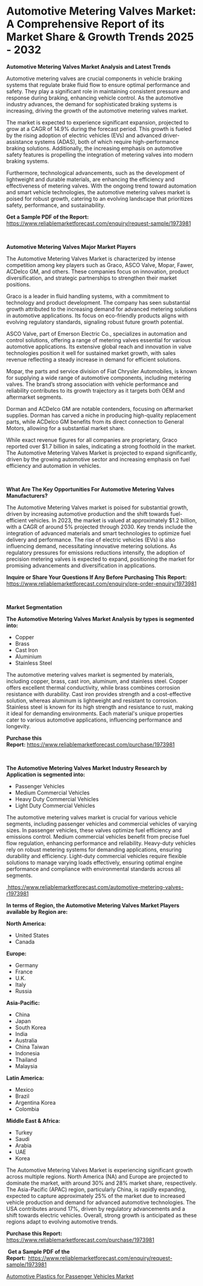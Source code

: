 <p><h1>Automotive Metering Valves Market: A Comprehensive Report of its Market Share & Growth Trends 2025 - 2032</h1></p><p><strong>Automotive Metering Valves Market Analysis and Latest Trends</strong></p>
<p><p>Automotive metering valves are crucial components in vehicle braking systems that regulate brake fluid flow to ensure optimal performance and safety. They play a significant role in maintaining consistent pressure and response during braking, enhancing vehicle control. As the automotive industry advances, the demand for sophisticated braking systems is increasing, driving the growth of the automotive metering valves market.</p><p>The market is expected to experience significant expansion, projected to grow at a CAGR of 14.9% during the forecast period. This growth is fueled by the rising adoption of electric vehicles (EVs) and advanced driver-assistance systems (ADAS), both of which require high-performance braking solutions. Additionally, the increasing emphasis on automotive safety features is propelling the integration of metering valves into modern braking systems.</p><p>Furthermore, technological advancements, such as the development of lightweight and durable materials, are enhancing the efficiency and effectiveness of metering valves. With the ongoing trend toward automation and smart vehicle technologies, the automotive metering valves market is poised for robust growth, catering to an evolving landscape that prioritizes safety, performance, and sustainability.</p></p>
<p><strong>Get a Sample PDF of the Report:&nbsp;</strong> <a href="https://www.reliablemarketforecast.com/enquiry/request-sample/1973981?utm_campaign=3178&utm_medium=2&utm_source=Github&utm_content=ia&utm_term=31032025&utm_id=automotive-metering-valves">https://www.reliablemarketforecast.com/enquiry/request-sample/1973981</a></p>
<p>&nbsp;</p>
<p><strong>Automotive Metering Valves Major Market Players</strong></p>
<p><p>The Automotive Metering Valves Market is characterized by intense competition among key players such as Graco, ASCO Valve, Mopar, Fawer, ACDelco GM, and others. These companies focus on innovation, product diversification, and strategic partnerships to strengthen their market positions.</p><p>Graco is a leader in fluid handling systems, with a commitment to technology and product development. The company has seen substantial growth attributed to the increasing demand for advanced metering solutions in automotive applications. Its focus on eco-friendly products aligns with evolving regulatory standards, signaling robust future growth potential.</p><p>ASCO Valve, part of Emerson Electric Co., specializes in automation and control solutions, offering a range of metering valves essential for various automotive applications. Its extensive global reach and innovation in valve technologies position it well for sustained market growth, with sales revenue reflecting a steady increase in demand for efficient solutions.</p><p>Mopar, the parts and service division of Fiat Chrysler Automobiles, is known for supplying a wide range of automotive components, including metering valves. The brand’s strong association with vehicle performance and reliability contributes to its growth trajectory as it targets both OEM and aftermarket segments.</p><p>Dorman and ACDelco GM are notable contenders, focusing on aftermarket supplies. Dorman has carved a niche in producing high-quality replacement parts, while ACDelco GM benefits from its direct connection to General Motors, allowing for a substantial market share.</p><p>While exact revenue figures for all companies are proprietary, Graco reported over $1.7 billion in sales, indicating a strong foothold in the market. The Automotive Metering Valves Market is projected to expand significantly, driven by the growing automotive sector and increasing emphasis on fuel efficiency and automation in vehicles.</p></p>
<p>&nbsp;</p>
<p><strong>What Are The Key Opportunities For Automotive Metering Valves Manufacturers?</strong></p>
<p><p>The Automotive Metering Valves market is poised for substantial growth, driven by increasing automotive production and the shift towards fuel-efficient vehicles. In 2023, the market is valued at approximately $1.2 billion, with a CAGR of around 5% projected through 2030. Key trends include the integration of advanced materials and smart technologies to optimize fuel delivery and performance. The rise of electric vehicles (EVs) is also influencing demand, necessitating innovative metering solutions. As regulatory pressures for emissions reductions intensify, the adoption of precision metering valves is expected to expand, positioning the market for promising advancements and diversification in applications.</p></p>
<p><strong>Inquire or Share Your Questions If Any Before Purchasing This Report:</strong> <a href="https://www.reliablemarketforecast.com/enquiry/pre-order-enquiry/1973981?utm_campaign=3178&utm_medium=2&utm_source=Github&utm_content=ia&utm_term=31032025&utm_id=automotive-metering-valves">https://www.reliablemarketforecast.com/enquiry/pre-order-enquiry/1973981</a></p>
<p>&nbsp;</p>
<p><strong>Market Segmentation</strong></p>
<p><strong>The Automotive Metering Valves Market Analysis by types is segmented into:</strong></p>
<p><ul><li>Copper</li><li>Brass</li><li>Cast Iron</li><li>Aluminium</li><li>Stainless Steel</li></ul></p>
<p><p>The automotive metering valves market is segmented by materials, including copper, brass, cast iron, aluminum, and stainless steel. Copper offers excellent thermal conductivity, while brass combines corrosion resistance with durability. Cast iron provides strength and a cost-effective solution, whereas aluminum is lightweight and resistant to corrosion. Stainless steel is known for its high strength and resistance to rust, making it ideal for demanding environments. Each material's unique properties cater to various automotive applications, influencing performance and longevity.</p></p>
<p><strong>Purchase this Report:&nbsp;</strong><a href="https://www.reliablemarketforecast.com/purchase/1973981?utm_campaign=3178&utm_medium=2&utm_source=Github&utm_content=ia&utm_term=31032025&utm_id=automotive-metering-valves">https://www.reliablemarketforecast.com/purchase/1973981</a></p>
<p>&nbsp;</p>
<p><strong>The Automotive Metering Valves Market Industry Research by Application is segmented into:</strong></p>
<p><ul><li>Passenger Vehicles</li><li>Medium Commercial Vehicles</li><li>Heavy Duty Commercial Vehicles</li><li>Light Duty Commercial Vehicles</li></ul></p>
<p><p>The automotive metering valves market is crucial for various vehicle segments, including passenger vehicles and commercial vehicles of varying sizes. In passenger vehicles, these valves optimize fuel efficiency and emissions control. Medium commercial vehicles benefit from precise fuel flow regulation, enhancing performance and reliability. Heavy-duty vehicles rely on robust metering systems for demanding applications, ensuring durability and efficiency. Light-duty commercial vehicles require flexible solutions to manage varying loads effectively, ensuring optimal engine performance and compliance with environmental standards across all segments.</p></p>
<p><a href="https://www.reliablemarketforecast.com/automotive-metering-valves-r1973981?utm_campaign=3178&utm_medium=2&utm_source=Github&utm_content=ia&utm_term=31032025&utm_id=automotive-metering-valves">&nbsp;https://www.reliablemarketforecast.com/automotive-metering-valves-r1973981</a></p>
<p><strong>In terms of Region, the Automotive Metering Valves Market Players available by Region are:</strong></p>
<p>
    <p> <strong> North America: </strong>
        <ul>
            <li>United States</li>
            <li>Canada</li>
        </ul>
        </p> 
    <p> <strong> Europe: </strong>
        <ul>
            <li>Germany</li>
            <li>France</li>
            <li>U.K.</li>
            <li>Italy</li>
            <li>Russia</li>
        </ul>
        </p> 
    <p> <strong> Asia-Pacific: </strong>
        <ul>
            <li>China</li>
            <li>Japan</li>
            <li>South Korea</li>
            <li>India</li>
            <li>Australia</li>
            <li>China Taiwan</li>
            <li>Indonesia</li>
            <li>Thailand</li>
            <li>Malaysia</li>
        </ul>
        </p> 
    <p> <strong> Latin America: </strong>
        <ul>
            <li>Mexico</li>
            <li>Brazil</li>
            <li>Argentina Korea</li>
            <li>Colombia</li>
        </ul>
        </p> 
    <p> <strong> Middle East & Africa: </strong>
        <ul>
            <li>Turkey</li>
            <li>Saudi</li>
            <li>Arabia</li>
            <li>UAE</li>
            <li>Korea</li>
        </ul>
    </p>
    </p>
<p><p>The Automotive Metering Valves Market is experiencing significant growth across multiple regions. North America (NA) and Europe are projected to dominate the market, with around 30% and 28% market share, respectively. The Asia-Pacific (APAC) region, particularly China, is rapidly expanding, expected to capture approximately 25% of the market due to increased vehicle production and demand for advanced automotive technologies. The USA contributes around 17%, driven by regulatory advancements and a shift towards electric vehicles. Overall, strong growth is anticipated as these regions adapt to evolving automotive trends.</p></p>
<p><strong>Purchase this Report: </strong><a href="https://www.reliablemarketforecast.com/purchase/1973981?utm_campaign=3178&utm_medium=2&utm_source=Github&utm_content=ia&utm_term=31032025&utm_id=automotive-metering-valves">https://www.reliablemarketforecast.com/purchase/1973981</a></p>
<p>&nbsp;<strong>Get a Sample PDF of the Report:&nbsp;&nbsp;</strong><a href="https://www.reliablemarketforecast.com/enquiry/request-sample/1973981?utm_campaign=3178&utm_medium=2&utm_source=Github&utm_content=ia&utm_term=31032025&utm_id=automotive-metering-valves">https://www.reliablemarketforecast.com/enquiry/request-sample/1973981</a></p>
<p><strong></strong></p>
<p><p><a href="https://github.com/jhamygunler/Market-Research-Report-List-1/blob/main/automotive-plastics-for-passenger-vehicles-market.md?utm_campaign=3178&utm_medium=2&utm_source=Github&utm_content=ia&utm_term=31032025&utm_id=automotive-metering-valves">Automotive Plastics for Passenger Vehicles Market</a></p></p>